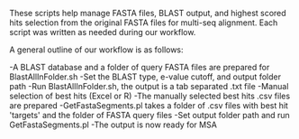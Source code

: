 These scripts help manage FASTA files, BLAST output, and highest scored hits selection from the original FASTA files for multi-seq alignment.
Each script was written as needed during our workflow.

A general outline of our workflow is as follows:

-A BLAST database and a folder of query FASTA files are prepared for BlastAllInFolder.sh
-Set the BLAST type, e-value cutoff, and output folder path
-Run BlastAllInFolder.sh, the output is a tab separated .txt file
-Manual selection of best hits (Excel or R)
-The manually selected best hits .csv files are prepared
-GetFastaSegments.pl takes a folder of .csv files with best hit 'targets' and the folder of FASTA query files
-Set output folder path and run GetFastaSegments.pl
-The output is now ready for MSA